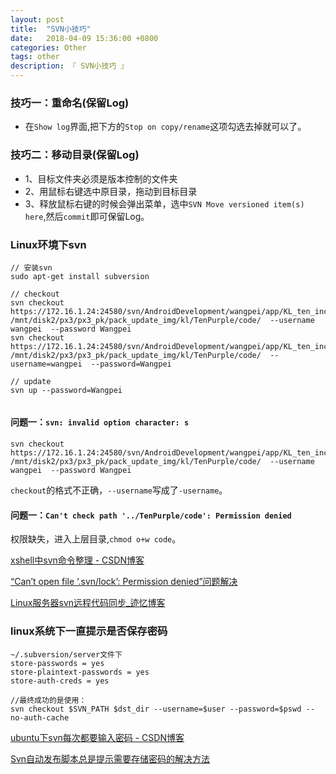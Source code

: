 ```yaml
---
layout: post
title:  "SVN小技巧"
date:   2018-04-09 15:36:00 +0800
categories: Other
tags: other
description: 『 SVN小技巧 』
---
```


### 技巧一：**重命名(保留Log)**

* 在`Show log`界面,把下方的`Stop on copy/rename`这项勾选去掉就可以了。
    
### 技巧二：**移动目录(保留Log)**

* 1、目标文件夹必须是版本控制的文件夹
* 2、用鼠标右键选中原目录，拖动到目标目录
* 3、释放鼠标右键的时候会弹出菜单，选中`SVN Move versioned item(s) here`,然后`commit`即可保留Log。

### **Linux环境下svn**
```
// 安装svn
sudo apt-get install subversion

// checkout
svn checkout https://172.16.1.24:24580/svn/AndroidDevelopment/wangpei/app/KL_ten_inch/FileService/ /mnt/disk2/px3/px3_pk/pack_update_img/kl/TenPurple/code/  --username wangpei  --password Wangpei
svn checkout https://172.16.1.24:24580/svn/AndroidDevelopment/wangpei/app/KL_ten_inch/FileService/ /mnt/disk2/px3/px3_pk/pack_update_img/kl/TenPurple/code/  --username=wangpei  --password=Wangpei

// update
svn up --password=Wangpei


```

#### 问题一：`svn: invalid option character: s`
```
svn checkout https://172.16.1.24:24580/svn/AndroidDevelopment/wangpei/app/KL_ten_inch/FileService/ /mnt/disk2/px3/px3_pk/pack_update_img/kl/TenPurple/code/  --username wangpei  --password Wangpei
```
`checkout`的格式不正确，`--username`写成了`-username`。

#### 问题一：`Can't check path '../TenPurple/code': Permission denied`

权限缺失，进入上层目录,`chmod o+w code`。

[xshell中svn命令整理 - CSDN博客](https://blog.csdn.net/dwf_android/article/details/70168998)

[“Can’t open file ‘.svn/lock’: Permission denied”问题解决](http://www.linzhennan.cn/xnty/339.html)

[Linux服务器svn远程代码同步_迹忆博客](https://www.onmpw.com/tm/xwzj/opersys_142.html)


### **linux系统下一直提示是否保存密码**

```
~/.subversion/server文件下     
store-passwords = yes
store-plaintext-passwords = yes
store-auth-creds = yes

//最终成功的是使用：
svn checkout $SVN_PATH $dst_dir --username=$user --password=$pswd --no-auth-cache
```

[ubuntu下svn每次都要输入密码 - CSDN博客](https://blog.csdn.net/allen_zs/article/details/48207775)

[Svn自动发布脚本总是提示需要存储密码的解决方法](http://lxy.me/the-svn-automatically-publish-the-script-always-prompts-the-need-to-store-the-password-solution.html)